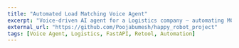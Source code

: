 ```yaml
---
title: "Automated Load Matching Voice Agent"
excerpt: "Voice-driven AI agent for a Logistics company – automating MC verification, load matching, and rate negotiation."
external_url: "https://github.com/Poojabumesh/happy_robot_project"
tags: [Voice Agent, Logistics, FastAPI, Retool, Automation]
---
```

